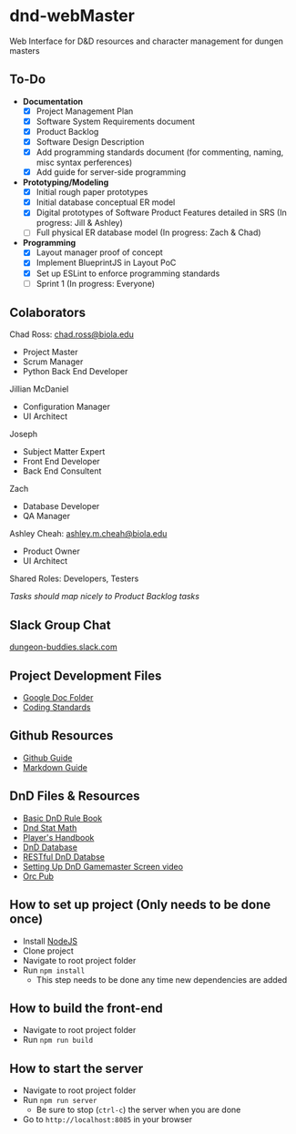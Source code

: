 # dnd-webMaster
Web Interface for D&amp;D resources and character management for dungen masters 

## To-Do

- **Documentation**
  - [X] Project Management Plan
  - [X] Software System Requirements document
  - [X] Product Backlog
  - [X] Software Design Description
  - [X] Add programming standards document (for commenting, naming, misc syntax perferences)
  - [X] Add guide for server-side programming
- **Prototyping/Modeling**
  - [X] Initial rough paper prototypes
  - [X] Initial database conceptual ER model
  - [X] Digital prototypes of Software Product Features detailed in SRS (In progress: Jill & Ashley)
  - [ ] Full physical ER database model (In progress: Zach & Chad)
- **Programming**
  - [X] Layout manager proof of concept
  - [X] Implement BlueprintJS in Layout PoC
  - [X] Set up ESLint to enforce programming standards
  - [ ] Sprint 1 (In progress: Everyone)

## Colaborators
Chad Ross: chad.ross@biola.edu
* Project Master
* Scrum Manager
* Python Back End Developer

Jillian McDaniel
* Configuration Manager
* UI Architect

Joseph
* Subject Matter Expert
* Front End Developer
* Back End Consultent

Zach
* Database Developer
* QA Manager

Ashley Cheah: ashley.m.cheah@biola.edu
* Product Owner
* UI Architect

Shared Roles: Developers, Testers

*Tasks should map nicely to Product Backlog tasks*


## Slack Group Chat
[dungeon-buddies.slack.com](dungeon-buddies.slack.com)

## Project Development Files
* [Google Doc Folder](https://drive.google.com/open?id=1OAeJDv-UKCkhTApC6I0JAv16NSvbTEsB)
* [Coding Standards](./docs/coding-standards.md)

## Github Resources
* [Github Guide](https://guides.github.com/)
* [Markdown Guide](https://github.com/adam-p/markdown-here/wiki/Markdown-Cheatsheet)

## DnD Files & Resources
* [Basic DnD Rule Book](http://media.wizards.com/2018/dnd/downloads/DnD_BasicRules_2018.pdf)
* [Dnd Stat Math](http://monkeysushi.net/gaming/DnD/math.html)
* [Player's Handbook](http://choisey.free.fr/3.5/Core/Indexed%20Player%20Handbook%20v3.5.pdf)
* [DnD Database](http://www.imarvintpa.com/DndLive/index.php)
* [RESTful DnD Databse](http://www.dnd5eapi.co/)
* [Setting Up DnD Gamemaster Screen video](https://www.youtube.com/watch?v=YRMVTmbe-Is&index=9&list=WL)
* [Orc Pub](http://www.orcpub.com/)

## How to set up project (Only needs to be done once)
* Install [NodeJS](https://nodejs.org/en/)
* Clone project
* Navigate to root project folder
* Run `npm install`
  * This step needs to be done any time new dependencies are added

## How to build the front-end
* Navigate to root project folder
* Run `npm run build`

## How to start the server
* Navigate to root project folder
* Run `npm run server`
  * Be sure to stop (`ctrl-c`) the server when you are done
* Go to `http://localhost:8085` in your browser
